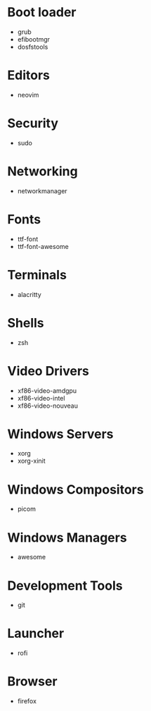 # Boot loader
* grub
* efibootmgr
* dosfstools

# Editors
* neovim

# Security
* sudo

# Networking
* networkmanager

# Fonts
* ttf-font
* ttf-font-awesome

# Terminals
* alacritty

# Shells
* zsh

# Video Drivers
* xf86-video-amdgpu
* xf86-video-intel
* xf86-video-nouveau

# Windows Servers
* xorg
* xorg-xinit

# Windows Compositors
* picom

# Windows Managers
* awesome

# Development Tools
* git

# Launcher
* rofi

# Browser
* firefox
